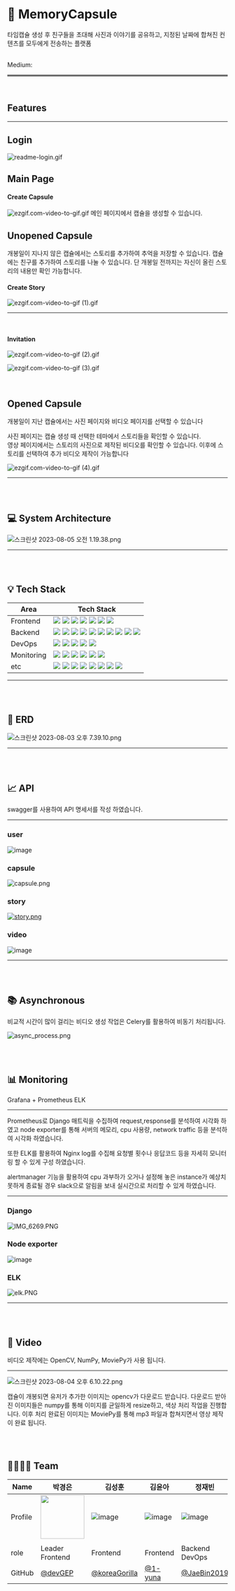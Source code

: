# 💊 MemoryCapsule

타임캡슐 생성 후 친구들을 초대해 사진과 이야기를 공유하고, 지정된 날짜에 합쳐진 컨텐츠를 모두에게 전송하는 플랫폼

<br>
Medium:

<hr style="border: none; border-top: 3px solid grey;">
<br>

## Features


<hr>


## Login
![readme-login.gif](..%2F..%2F..%2FDownloads%2Freadme-login.gif)

## Main Page
#### Create Capsule
![ezgif.com-video-to-gif.gif](..%2F..%2F..%2FDownloads%2Fezgif.com-video-to-gif.gif)
메인 페이지에서 캡슐을 생성할 수 있습니다.
<br/>

## Unopened Capsule
개봉일이 지나지 않은 캡슐에서는 스토리를 추가하여 추억을 저장할 수 있습니다.
캡슐에는 친구를 추가하여 스토리를 나눌 수 있습니다. 단 개봉일 전까지는 자신이 올린 스토리의 내용만 확인 가능합니다.

#### Create Story
![ezgif.com-video-to-gif (1).gif](..%2F..%2F..%2FDownloads%2Fezgif.com-video-to-gif%20%281%29.gif)
<hr>
<br/>


#### Invitation
![ezgif.com-video-to-gif (2).gif](..%2F..%2F..%2FDownloads%2Fezgif.com-video-to-gif%20%282%29.gif)

![ezgif.com-video-to-gif (3).gif](..%2F..%2F..%2FDownloads%2Fezgif.com-video-to-gif%20%283%29.gif)

<br/>

## Opened Capsule

개봉일이 지난 캡슐에서는 사진 페이지와 비디오 페이지를 선택할 수 있습니다

사진 페이지는 캡슐 생성 때 선택한 테마에서 스토리들을 확인할 수 있습니다.<br/>
영상 페이지에서는 스토리의 사진으로 제작된 비디오를 확인할 수 있습니다. 이후에 스토리를 선택하여 추가 비디오 제작이 가능합니다
<br/>


![ezgif.com-video-to-gif (4).gif](..%2F..%2F..%2FDownloads%2Fezgif.com-video-to-gif%20%284%29.gif)
<hr>
<br/>
<br/>

## 💻 System Architecture
![스크린샷 2023-08-05 오전 1.19.38.png](..%2F..%2F..%2FDownloads%2F%EC%8A%A4%ED%81%AC%EB%A6%B0%EC%83%B7%202023-08-05%20%EC%98%A4%EC%A0%84%201.19.38.png)
<hr>
<br>
<br>

## 💡 Tech Stack

| Area       | Tech Stack                                                                                                                                                                                                                                                                                                                                                                                                                                                                                                                                                                                                                                                                                                                                                                                                                                                                                                                                                                                                                                                                         |
| ---------- |------------------------------------------------------------------------------------------------------------------------------------------------------------------------------------------------------------------------------------------------------------------------------------------------------------------------------------------------------------------------------------------------------------------------------------------------------------------------------------------------------------------------------------------------------------------------------------------------------------------------------------------------------------------------------------------------------------------------------------------------------------------------------------------------------------------------------------------------------------------------------------------------------------------------------------------------------------------------------------------------------------------------------------------------------------------------------------|
| Frontend   | <img src="https://img.shields.io/badge/TypeScript-3178C6?style=for-the-badge&logo=typescript&logoColor=white"> <img src="https://img.shields.io/badge/react-61DAFB?style=for-the-badge&logo=react&logoColor=white"> <img src="https://img.shields.io/badge/vite-646CFF?style=for-the-badge&logo=vite&logoColor=white"> <img src="https://img.shields.io/badge/tailwind css-06B6D4?style=for-the-badge&logo=tailwind css&logoColor=white"> <img src="https://img.shields.io/badge/prettier-F7B93E?style=for-the-badge&logo=prettier&logoColor=white"> <img src="https://img.shields.io/badge/eslint-4B32C3?style=for-the-badge&logo=eslint&logoColor=white"> <img src="https://img.shields.io/badge/recoil-3578E5?style=for-the-badge&logo=recoil&logoColor=white">                                                                                                                                                                                                                                                                                                                 |
| Backend    | <img src="https://img.shields.io/badge/django-092E20?style=for-the-badge&logo=django&logoColor=white"> <img src="https://img.shields.io/badge/rabbitmq-FF6600?style=for-the-badge&logo=rabbitmq&logoColor=white"> <img src="https://img.shields.io/badge/celery-37814A?style=for-the-badge&logo=celery&logoColor=white"> <img src="https://img.shields.io/badge/mysql-4479A1?style=for-the-badge&logo=mysql&logoColor=white"> <img src="https://img.shields.io/badge/amazon s3-569A31?style=for-the-badge&logo=amazons3&logoColor=white"> <img src="https://img.shields.io/badge/amazon rds-527FFF?style=for-the-badge&logo=amazon rds&logoColor=white"> <img src="https://img.shields.io/badge/redis-DC382D?style=for-the-badge&logo=redis&logoColor=white"> <img src="https://img.shields.io/badge/opencv-5C3EE8?style=for-the-badge&logo=opencv&logoColor=white"> <img src="https://img.shields.io/badge/numpy-013243?style=for-the-badge&logo=numpy&logoColor=white"> <img src="https://img.shields.io/badge/moviepy-000000?style=for-the-badge&logo=moviepy&logoColor=white"> |
| DevOps     | <img src="https://img.shields.io/badge/nginx-009639?style=for-the-badge&logo=nginx&logoColor=white"> <img src="https://img.shields.io/badge/gunicorn-499848?style=for-the-badge&logo=gunicorn&logoColor=white"> <img src="https://img.shields.io/badge/docker-2496ED?style=for-the-badge&logo=docker&logoColor=white"> <img src="https://img.shields.io/badge/github actions-2088FF?style=for-the-badge&logo=github actions&logoColor=white"> <img src="https://img.shields.io/badge/amazon ec2-FF9900?style=for-the-badge&logo=amazon ec2&logoColor=white">                                                                                                                                                                                                                                                                                                                                                                                                                                                                                                                       |
| Monitoring | <img src="https://img.shields.io/badge/prometheus-E6522C?style=for-the-badge&logo=prometheus&logoColor=white"> <img src="https://img.shields.io/badge/grafana-F46800?style=for-the-badge&logo=grafana&logoColor=white"> <img src="https://img.shields.io/badge/k6-7D64FF?style=for-the-badge&logo=k6&logoColor=white"> <img src="https://img.shields.io/badge/cadvisor-005571?style=for-the-badge&logo=cadvisor&logoColor=white"> <img src="https://img.shields.io/badge/node exporter-2496ED?style=for-the-badge&logo=node exporter&logoColor=white"> <img src="https://img.shields.io/badge/elastic stack-005571?style=for-the-badge&logo=elastic stack&logoColor=white">                                                                                                                                                                                                                                                                                                                                                                                                        |
| etc        | <img src="https://img.shields.io/badge/slack-4A154B?style=for-the-badge&logo=slack&logoColor=white"> <img src="https://img.shields.io/badge/notion-000000?style=for-the-badge&logo=notion&logoColor=white"> <img src="https://img.shields.io/badge/figma-F24E1E?style=for-the-badge&logo=figma&logoColor=white"> <img src="https://img.shields.io/badge/postman-FF6C37?style=for-the-badge&logo=postman&logoColor=white"> <img src="https://img.shields.io/badge/swagger-85EA2D?style=for-the-badge&logo=swagger&logoColor=white"> <img src="https://img.shields.io/badge/gitkraken-179287?style=for-the-badge&logo=gitkraken&logoColor=white"> <img src="https://img.shields.io/badge/visual studio code-007ACC?style=for-the-badge&logo=visual studio code&logoColor=white"> <img src="https://img.shields.io/badge/pycharm-000000?style=for-the-badge&logo=pycharm&logoColor=white">                                                                                                                                                                                            |
<hr>
<br>
<br>

## 💽 ERD
![스크린샷 2023-08-03 오후 7.39.10.png](..%2F..%2F..%2FDesktop%2FScreenshot%2F%EC%8A%A4%ED%81%AC%EB%A6%B0%EC%83%B7%202023-08-03%20%EC%98%A4%ED%9B%84%207.39.10.png)
<hr>
<br>
<br>

## 📈 API
swagger를 사용하여 API 명세서를 작성 하였습니다.
<hr>

### user
![image](https://github.com/2023-Summer-BootCamp-Team-I/MemoryCapsule/assets/83361012/0d544453-0a4a-473e-a5ff-32bd51f5f681)

### capsule
![capsule.png](..%2F..%2F..%2FDownloads%2Fcapsule.png)

### story
[![story.png](..%2F..%2F..%2FDownloads%2Fstory.png)](https://github.com/2023-Summer-BootCamp-Team-I/MemoryCapsule/assets/83361012/c6d8a2eb-e922-43d6-b676-2e5018f4276b)

### video
![image](https://github.com/2023-Summer-BootCamp-Team-I/MemoryCapsule/assets/83361012/68a230f3-44db-49a4-9025-6f6c2734a5fc)
<hr>


<br>
<br>

## 📚 Asynchronous
비교적 시간이 많이 걸리는 비디오 생성 작업은 Celery를 활용하여 비동기 처리됩니다. <br/>

![async_process.png](..%2F..%2F..%2FDownloads%2Fasync_process.png)

<br>
<br>

## 📊 Monitoring
Grafana + Prometheus ELK
<hr>
Prometheus로 Django 매트릭을 수집하여 request,response를 분석하여 시각화 하였고 
node exporter를 통해 서버의 메모리, cpu 사용량, network traffic 등을 분석하여 시각화 하였습니다.

또한 ELK를 활용하여 Nginx log를 수집해 요청별 횟수나 응답코드 등을 자세히 모니터링 할 수 있게 구성 하였습니다.

alertmanager 기능을 활용하여 cpu 과부하가 오거나 설정해 놓은 instance가 예상치 못하게 종료될 경우
slack으로 알림을 보내 실시간으로 처리할 수 있게 하였습니다.

<hr>

### Django
![IMG_6269.PNG](..%2F..%2F..%2FDownloads%2FIMG_6269.PNG)

### Node exporter
![image](https://github.com/2023-Summer-BootCamp-Team-I/MemoryCapsule/assets/83361012/884599b2-a72e-41fc-a0fc-92d4a0012e5e)

### ELK
![elk.PNG](..%2F..%2F..%2FDownloads%2Felk.PNG)

<hr>
<br>
<br>

## 🎥 Video
비디오 제작에는 OpenCV, NumPy, MoviePy가 사용 됩니다.

<hr>

![스크린샷 2023-08-04 오후 6.10.22.png](..%2F..%2F..%2FDesktop%2FScreenshot%2F%EC%8A%A4%ED%81%AC%EB%A6%B0%EC%83%B7%202023-08-04%20%EC%98%A4%ED%9B%84%206.10.22.png)
<br> 

캡슐이 개봉되면 유저가 추가한 이미지는 opencv가 다운로드 받습니다. 다운로드 받아진 이미지들은 numpy를 통해 이미지를 균일하게 resize하고, 색상 처리 작업을 진행합니다. 이후 처리 완료된 
이미지는 MoviePy를 통해 mp3 파일과 합쳐지면서 영상 제작이 완료 됩니다.

<br>
<br>

## 👨‍👩‍👧‍👦 Team


| Name    | 박경은                                                                      | 김성훈                                                                     | 김윤아                                                                | 정재빈                                                                   | 유재윤                                                                       | 이민기                                                                       |
| ------- |--------------------------------------------------------------------------| -------------------------------------------------------------------------- | --------------------------------------------------------------------- |-----------------------------------------------------------------------|---------------------------------------------------------------------------|---------------------------------------------------------------------------|
| Profile | <img src="https://github.com/2023-Summer-BootCamp-Team-I/MemoryCapsule/assets/83361012/ff9e224d-343e-47f9-98a3-1c52a6fbb938" width="100" height="100"/> | ![image](https://github.com/2023-Summer-BootCamp-Team-I/MemoryCapsule/assets/83361012/c639bac3-5594-4e5f-81ad-3326e771fea9) | ![image](https://github.com/2023-Summer-BootCamp-Team-I/MemoryCapsule/assets/83361012/32e3d0c6-615e-4564-8c5f-dc098c844f02) | ![image](https://github.com/2023-Summer-BootCamp-Team-I/MemoryCapsule/assets/83361012/abc54079-2d9b-4bb4-8fdb-db25bc41f2db) | ![image](https://github.com/2023-Summer-BootCamp-Team-I/MemoryCapsule/assets/83361012/fdc4cb93-a6dc-40c6-8ffa-3111824704a0) | ![image](https://github.com/2023-Summer-BootCamp-Team-I/MemoryCapsule/assets/83361012/de349db3-2b5c-4211-9aab-2d58da24b38e)
     |
| role    | Leader <br/> Frontend                                                    | Frontend                                                                   | Frontend                                                              | Backend <br> DevOps                                                   | Backend <br> DevOps                                                       | Backend <br> DevOps                                                       |
| GitHub  | [@devGEP](https://github.com/devGEP)                                     | [@koreaGorilla](https://github.com/koreaGorilla)                           | [@1-yuna](https://github.com/1-yuna)                                  | [@JaeBin2019](https://github.com/JaeBin2019)                          | [@yoojaeyoonGit](https://github.com/yoojaeyoonGit)                        | [@kiminni](https://github.com/kiminni)                                    |
